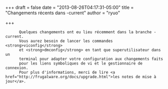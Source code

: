 
+++
draft = false
date = "2013-08-26T04:17:31-05:00"
title = "Changements récents dans -current"
author = "ryuo"

+++

          Quelques changements ont eu lieu récemment dans la branche -current.
          Vous aurez besoin de lancer les commandes <strong>viconfig</strong>
          et <strong>dmconfig</strong> en tant que superutilisateur dans un
          terminal pour adapter votre configuration aux changements faits
          pour les liens symboliques de vi et le gestionnaire de connexion.
          Pour plus d'informations, merci de lire <a href="http://frugalware.org/docs/upgrade.html">les notes de mise à jour</a>.
          
    